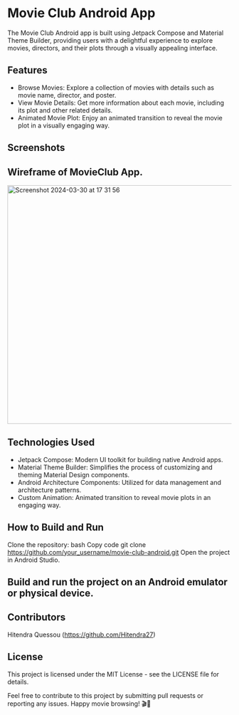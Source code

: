 # Movie Club Android App
The Movie Club Android app is built using Jetpack Compose and Material Theme Builder, providing users with a delightful experience to explore movies, directors, and their plots through a visually appealing interface.

## Features
* Browse Movies: Explore a collection of movies with details such as movie name, director, and poster.
* View Movie Details: Get more information about each movie, including its plot and other related details.
* Animated Movie Plot: Enjoy an animated transition to reveal the movie plot in a visually engaging way.

## Screenshots


## Wireframe of MovieClub App.
<img width="536" alt="Screenshot 2024-03-30 at 17 31 56" src="https://github.com/Hitendra27/MovieClub/assets/73651340/c9949599-6e89-41c8-8410-d360b811464e">

## Technologies Used
* Jetpack Compose: Modern UI toolkit for building native Android apps.
* Material Theme Builder: Simplifies the process of customizing and theming Material Design components.
* Android Architecture Components: Utilized for data management and architecture patterns.
* Custom Animation: Animated transition to reveal movie plots in an engaging way.
  
## How to Build and Run
Clone the repository:
bash
Copy code
git clone https://github.com/your_username/movie-club-android.git
Open the project in Android Studio.

## Build and run the project on an Android emulator or physical device.

## Contributors
Hitendra Quessou (https://github.com/Hitendra27)

## License
This project is licensed under the MIT License - see the LICENSE file for details.

Feel free to contribute to this project by submitting pull requests or reporting any issues. Happy movie browsing! 🎬🍿
